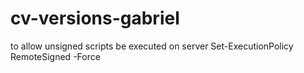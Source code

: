 # cv-versions-gabriel
to allow unsigned scripts be executed on server
Set-ExecutionPolicy RemoteSigned -Force 